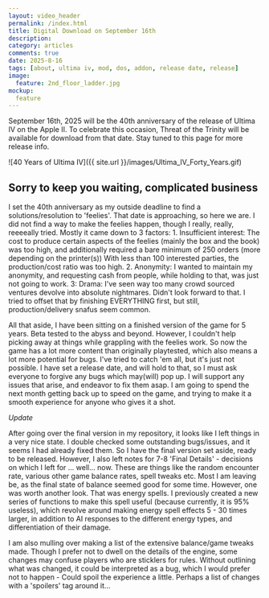 ```yaml
---
layout: video_header
permalink: /index.html
title: Digital Download on September 16th
description:
category: articles
comments: true
date: 2025-8-16
tags: [about, ultima iv, mod, dos, addon, release date, release]
image:
  feature: 2nd_floor_ladder.jpg
mockup:
  feature
---
```


<!--<hr>


<hr>-->

September 16th, 2025 will be the 40th anniversary of the release of Ultima IV on the Apple II. To celebrate this occasion, Threat of the Trinity will be available for download from that date. Stay tuned to this page for more release info.

![40 Years of Ultima IV]({{ site.url }}/images/Ultima_IV_Forty_Years.gif)

## Sorry to keep you waiting, complicated business

I set the 40th anniversary as my outside deadline to find a solutions/resolution to 'feelies'. That date is approaching, so here we are. I did not find a way to make the feelies happen, though I really, really, reeeeally tried. Mostly it came down to 3 factors: 1. Insufficient interest: The cost to produce certain aspects of the feelies (mainly the box and the book) was too high, and additionally required a bare minimum of 250 orders (more depending on the printer(s)) With less than 100 interested parties, the production/cost ratio was too high. 2. Anonymity: I wanted to maintain my anonymity, and requesting cash from people, while holding to that, was just not going to work. 3: Drama: I've seen way too many crowd sourced ventures devolve into absolute nightmares. Didn't look forward to that. I tried to offset that by finishing EVERYTHING first, but still, production/delivery snafus seem common.

All that aside, I have been sitting on a finished version of the game for 5 years. Beta tested to the abyss and beyond. However, I couldn't help picking away at things while grappling with the feelies work. So now the game has a lot more content than originally playtested, which also means a lot more potential for bugs. I've tried to catch 'em all, but it's just not possible. I have set a release date, and will hold to that, so I must ask everyone to forgive any bugs which may(will) pop up. I will support any issues that arise, and endeavor to fix them asap. I am going to spend the next month getting back up to speed on the game, and trying to make it a smooth experience for anyone who gives it a shot.

*Update*

After going over the final version in my repository, it looks like I left things in a very nice state. I double checked some outstanding bugs/issues, and it seems I had already fixed them. So I have the final version set aside, ready to be released. However, I also left notes for 7-8 'Final Details' - decisions on which I left for ... well... now. These are things like the random encounter rate, various other game balance rates, spell tweaks etc. Most I am leaving be, as the final state of balance seemed good for some time. However, one was worth another look. That was energy spells. I previously created a new series of functions to make this spell useful (because currently, it is 95% useless), which revolve around making energy spell effects 5 - 30 times larger, in addition to AI responses to the different energy types, and differentiation of their damage.

I am also mulling over making a list of the extensive balance/game tweaks made. Though I prefer not to dwell on the details of the engine, some changes may confuse players who are sticklers for rules. Without outlining what was changed, it could be interpreted as a bug, which I would prefer not to happen - Could spoil the experience a little. Perhaps a list of changes with a 'spoilers' tag around it...



    

    

    

  
    





